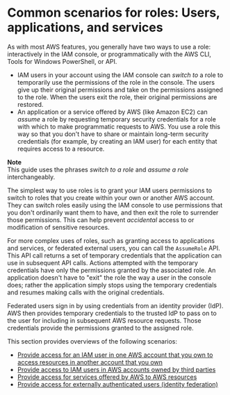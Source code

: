 # Common scenarios for roles: Users, applications, and services<a name="id_roles_common-scenarios"></a>

As with most AWS features, you generally have two ways to use a role: interactively in the IAM console, or programmatically with the AWS CLI, Tools for Windows PowerShell, or API\.
+ IAM users in your account using the IAM console can *switch to* a role to temporarily use the permissions of the role in the console\. The users give up their original permissions and take on the permissions assigned to the role\. When the users exit the role, their original permissions are restored\.
+ An application or a service offered by AWS \(like Amazon EC2\) can *assume* a role by requesting temporary security credentials for a role with which to make programmatic requests to AWS\. You use a role this way so that you don't have to share or maintain long\-term security credentials \(for example, by creating an IAM user\) for each entity that requires access to a resource\.

**Note**  
This guide uses the phrases *switch to a role* and *assume a role* interchangeably\.

The simplest way to use roles is to grant your IAM users permissions to switch to roles that you create within your own or another AWS account\. They can switch roles easily using the IAM console to use permissions that you don't ordinarily want them to have, and then exit the role to surrender those permissions\. This can help prevent *accidental* access to or modification of sensitive resources\.

For more complex uses of roles, such as granting access to applications and services, or federated external users, you can call the `AssumeRole` API\. This API call returns a set of temporary credentials that the application can use in subsequent API calls\. Actions attempted with the temporary credentials have only the permissions granted by the associated role\. An application doesn't have to "exit" the role the way a user in the console does; rather the application simply stops using the temporary credentials and resumes making calls with the original credentials\.

Federated users sign in by using credentials from an identity provider \(IdP\)\. AWS then provides temporary credentials to the trusted IdP to pass on to the user for including in subsequent AWS resource requests\. Those credentials provide the permissions granted to the assigned role\.

This section provides overviews of the following scenarios:
+ [Provide access for an IAM user in one AWS account that you own to access resources in another account that you own](id_roles_common-scenarios_aws-accounts.md)
+ [Provide access to IAM users in AWS accounts owned by third parties](id_roles_common-scenarios_third-party.md)
+ [Provide access for services offered by AWS to AWS resources](id_roles_common-scenarios_services.md)
+ [Provide access for externally authenticated users \(identity federation\)](id_roles_common-scenarios_federated-users.md)